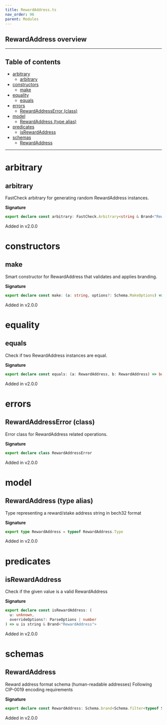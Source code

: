 ```yaml
---
title: RewardAddress.ts
nav_order: 96
parent: Modules
---
```


## RewardAddress overview

---

<h2 class="text-delta">Table of contents</h2>

- [arbitrary](#arbitrary)
  - [arbitrary](#arbitrary-1)
- [constructors](#constructors)
  - [make](#make)
- [equality](#equality)
  - [equals](#equals)
- [errors](#errors)
  - [RewardAddressError (class)](#rewardaddresserror-class)
- [model](#model)
  - [RewardAddress (type alias)](#rewardaddress-type-alias)
- [predicates](#predicates)
  - [isRewardAddress](#isrewardaddress)
- [schemas](#schemas)
  - [RewardAddress](#rewardaddress)

---

# arbitrary

## arbitrary

FastCheck arbitrary for generating random RewardAddress instances.

**Signature**

```ts
export declare const arbitrary: FastCheck.Arbitrary<string & Brand<"RewardAddress">>
```

Added in v2.0.0

# constructors

## make

Smart constructor for RewardAddress that validates and applies branding.

**Signature**

```ts
export declare const make: (a: string, options?: Schema.MakeOptions) => string & Brand<"RewardAddress">
```

Added in v2.0.0

# equality

## equals

Check if two RewardAddress instances are equal.

**Signature**

```ts
export declare const equals: (a: RewardAddress, b: RewardAddress) => boolean
```

Added in v2.0.0

# errors

## RewardAddressError (class)

Error class for RewardAddress related operations.

**Signature**

```ts
export declare class RewardAddressError
```

Added in v2.0.0

# model

## RewardAddress (type alias)

Type representing a reward/stake address string in bech32 format

**Signature**

```ts
export type RewardAddress = typeof RewardAddress.Type
```

Added in v2.0.0

# predicates

## isRewardAddress

Check if the given value is a valid RewardAddress

**Signature**

```ts
export declare const isRewardAddress: (
  u: unknown,
  overrideOptions?: ParseOptions | number
) => u is string & Brand<"RewardAddress">
```

Added in v2.0.0

# schemas

## RewardAddress

Reward address format schema (human-readable addresses)
Following CIP-0019 encoding requirements

**Signature**

```ts
export declare const RewardAddress: Schema.brand<Schema.filter<typeof Schema.String>, "RewardAddress">
```

Added in v2.0.0
